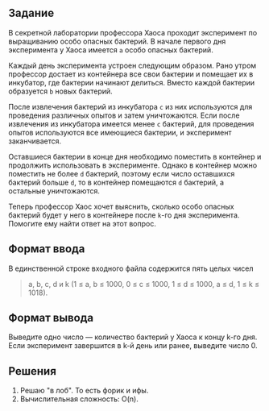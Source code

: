 ## Задание
В секретной лаборатории профессора Хаоса проходит эксперимент по выращиванию особо опасных бактерий. В начале первого дня эксперимента у Хаоса имеется `a` особо опасных бактерий.

Каждый день эксперимента устроен следующим образом. Рано утром профессор достает из контейнера все свои бактерии и помещает их в инкубатор, где бактерии начинают делиться. Вместо каждой бактерии образуется `b` новых бактерий.

После извлечения бактерий из инкубатора `c` из них используются для проведения различных опытов и затем уничтожаются. Если после извлечения из инкубатора имеется менее `c` бактерий, для проведения опытов используются все имеющиеся бактерии, и эксперимент заканчивается.

Оставшиеся бактерии в конце дня необходимо поместить в контейнер и продолжить использовать в эксперименте. Однако в контейнер можно поместить не более `d` бактерий, поэтому если число оставшихся бактерий больше `d`, то в контейнер помещаются `d` бактерий, а остальные уничтожаются.

Теперь профессор Хаос хочет выяснить, сколько особо опасных бактерий будет у него в контейнере после `k`-го дня эксперимента. Помогите ему найти ответ на этот вопрос.

## Формат ввода
В единственной строке входного файла содержится пять целых чисел 
> a, b, c, d и k (1 ≤ a, b ≤ 1000, 0 ≤ c ≤ 1000, 1 ≤ d ≤ 1000, a ≤ d, 1 ≤ k ≤ 1018).

## Формат вывода
Выведите одно число — количество бактерий у Хаоса к концу k-го дня. Если эксперимент завершится в k-й день или ранее, выведите число 0.
## Решения
1. Решаю "в лоб". То есть форик и ифы. 
2. Вычислительная сложность: O(n).